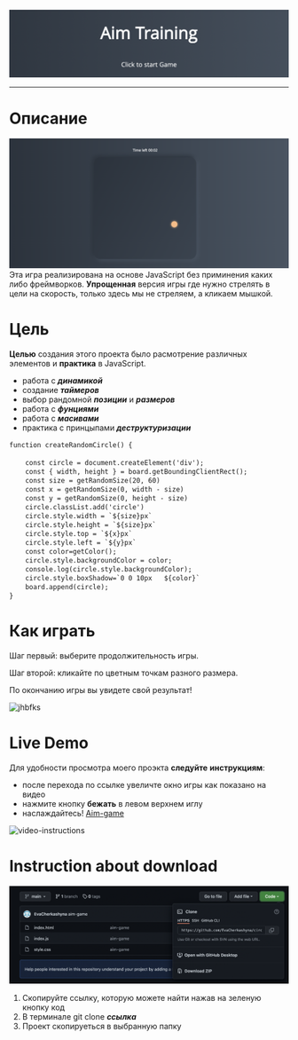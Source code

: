 

![jhbfks](readme/img.png)

<hr v>

# Описание
![jhbfks](readme/img2.png)
Эта игра реализирована на основе JavaScript без приминения каких либо фреймворков. __Упрощенная__ версия игры где нужно стрелять в цели на скорость, только здесь мы не стреляем, а кликаем мышкой.

# Цель 
__Целью__ создания этого проекта было расмотрение различных элементов и __практика__ в JavaScript.

+ работа с ___динамикой___
+ создание ___таймеров___
+ выбор рандомной ___позиции___ и ___размеров___
+ работа с ___фунциями___
+ работа с ___масивами___
+ практика с принцыпами ___деструктуризации___
```JS
function createRandomCircle() {

    const circle = document.createElement('div');
    const { width, height } = board.getBoundingClientRect();
    const size = getRandomSize(20, 60)
    const x = getRandomSize(0, width - size)
    const y = getRandomSize(0, height - size) 
    circle.classList.add('circle')
    circle.style.width = `${size}px`
    circle.style.height = `${size}px`
    circle.style.top = `${x}px`
    circle.style.left = `${y}px`
    const color=getColor();
    circle.style.backgroundColor = color;
    console.log(circle.style.backgroundColor);
    circle.style.boxShadow=`0 0 10px   ${color}`
    board.append(circle);
}
```
# Как играть

Шаг первый: выберите продолжительность игры.
<!-- ![jhbfks](readme/img1.png) -->
Шаг второй: кликайте по цветным точкам разного размера.
<!-- ![jhbfks](readme/img2.png) -->
По окончанию игры вы увидете свой результат!

![jhbfks](https://media2.giphy.com/media/3VXMWNVPPo2Nqmd6q5/giphy.gif?cid=790b7611b91df30ec3b226892519295fda39f91af10d756e&rid=giphy.gif&ct=g)


# Live Demo
Для удобности просмотра моего проэкта __следуйте__ __инструкциям__: 
+ после перехода по ссылке увеличте окно игры как показано на видео
+ нажмите кнопку __бежать__ в левом верхнем иглу
+ наслаждайтесь! 
[Aim-game](https://jsfiddle.net/EvaCherkashyna/u6qegm92/)

![video-instructions](https://media3.giphy.com/media/eqmH5Af5G5neYTH3jl/giphy.gif?cid=790b7611216bd546de524985fb306c9081a8418fd078fc20&rid=giphy.gif&ct=g)


# Instruction about download
 ![code](/readme/img4.png)
 1. Скопируйте ссылку, которую можете найти нажав на зеленую кнопку код
 2. В терминале git clone ___ссылка___
 3. Проект скопируеться в выбранную папку
   